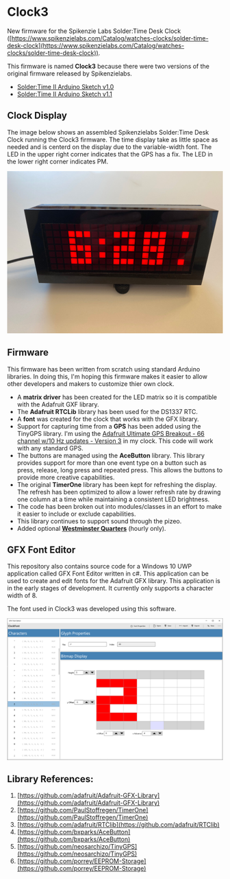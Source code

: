 # Clock3
New firmware for the Spikenzie Labs Solder:Time Desk Clock ([https://www.spikenzielabs.com/Catalog/watches-clocks/solder-time-desk-clock](https://www.spikenzielabs.com/Catalog/watches-clocks/solder-time-desk-clock)).

This firmware is named **Clock3** because there were two versions of the original firmware released by Spikenzielabs.

- [Solder:Time II Arduino Sketch v1.0](http://www.spikenzielabs.com/-Downloadables/STDESKCLOCK/STDC_SketchV1.zip)
- [Solder:Time II Arduino Sketch v1.1](http://www.spikenzielabs.com/Downloadables/ST_Two_Release_1.1.zip)

## Clock Display
The image below shows an assembled Spikenzielabs Solder:Time Desk Clock running the Clock3 firmware. The time display take as little space as needed and is centerd on the display due to the variable-width font. The LED in the upper right corner indicates that the GPS has a fix. The LED in the lower right corner indicates PM. 

![Clock](https://github.com/porrey/Clock3/raw/master/Images/Clock-small.jpg)

## Firmware
This firmware has been written from scratch using standard Arduino libraries. In doing this, I'm hoping this firmware makes it easier to allow other developers and makers to customize thier own clock.

- A **matrix driver** has been created for the LED matrix so it is compatible with the Adafruit GXF library.
- The **Adafruit RTCLib** library has been used for the DS1337 RTC.
- A **font** was created for the clock that works with the GFX library.
- Support for capturing time from a **GPS** has been added using the TinyGPS library. I'm using the [Adafruit Ultimate GPS Breakout - 66 channel w/10 Hz updates - Version 3](https://www.adafruit.com/product/746) in my clock. This code will work with any standard GPS.
- The buttons are managed using the **AceButton** library. This library provides support for more than one event type on a button such as press, release, long press and repeated press. This allows the buttons to provide more creative capabilities.
- The original **TimerOne** library has been kept for refreshing the display. The refresh has been optimized to allow a lower refresh rate by drawing one column at a time while maintaining a consistent LED brightness.
- The code has been broken out into modules/classes in an effort to make it easier to include or exclude capabilities.
- This library continues to support sound through the pizeo.
- Added optional **[Westminster Quarters](https://en.wikipedia.org/wiki/Westminster_Quarters)** (hourly only).


## GFX Font Editor

This repository also contains source code for a Windows 10 UWP application called GFX Font Editor written in c#. This application can be used to create and edit fonts for the Adafruit GFX library. This application is in the early stages of development. It currently only supports a character width of 8.

The font used in Clock3 was developed using this software.

![GFX Font Editor](https://github.com/porrey/Clock3/raw/master/Images/GfxEditor-ScreenShot.png)

## Library References:

1. [https://github.com/adafruit/Adafruit-GFX-Library](https://github.com/adafruit/Adafruit-GFX-Library)
2. [https://github.com/PaulStoffregen/TimerOne](https://github.com/PaulStoffregen/TimerOne)
3. [https://github.com/adafruit/RTClib](https://github.com/adafruit/RTClib)
4. [https://github.com/bxparks/AceButton](https://github.com/bxparks/AceButton)
5. [https://github.com/neosarchizo/TinyGPS](https://github.com/neosarchizo/TinyGPS)
6. [https://github.com/porrey/EEPROM-Storage](https://github.com/porrey/EEPROM-Storage)
